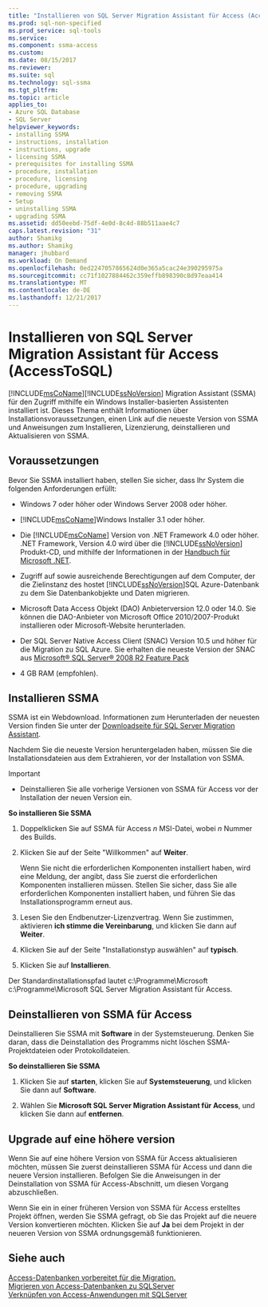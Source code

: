 ```yaml
---
title: "Installieren von SQL Server Migration Assistant für Access (AccessToSQL) | Microsoft Docs"
ms.prod: sql-non-specified
ms.prod_service: sql-tools
ms.service: 
ms.component: ssma-access
ms.custom: 
ms.date: 08/15/2017
ms.reviewer: 
ms.suite: sql
ms.technology: sql-ssma
ms.tgt_pltfrm: 
ms.topic: article
applies_to:
- Azure SQL Database
- SQL Server
helpviewer_keywords:
- installing SSMA
- instructions, installation
- instructions, upgrade
- licensing SSMA
- prerequisites for installing SSMA
- procedure, installation
- procedure, licensing
- procedure, upgrading
- removing SSMA
- Setup
- uninstalling SSMA
- upgrading SSMA
ms.assetid: dd50eebd-75df-4e0d-8c4d-88b511aae4c7
caps.latest.revision: "31"
author: Shamikg
ms.author: Shamikg
manager: jhubbard
ms.workload: On Demand
ms.openlocfilehash: 0ed2247057865624d0e365a5cac24e390295975a
ms.sourcegitcommit: cc71f1027884462c359effb898390c8d97eaa414
ms.translationtype: MT
ms.contentlocale: de-DE
ms.lasthandoff: 12/21/2017
---
```

# <a name="installing-sql-server-migration-assistant-for-access-accesstosql"></a>Installieren von SQL Server Migration Assistant für Access (AccessToSQL)
[!INCLUDE[msCoName](../../includes/msconame_md.md)][!INCLUDE[ssNoVersion](../../includes/ssnoversion_md.md)] Migration Assistant (SSMA) für den Zugriff mithilfe ein Windows Installer-basierten Assistenten installiert ist. Dieses Thema enthält Informationen über Installationsvoraussetzungen, einen Link auf die neueste Version von SSMA und Anweisungen zum Installieren, Lizenzierung, deinstallieren und Aktualisieren von SSMA.  
  
## <a name="prerequisites"></a>Voraussetzungen  
Bevor Sie SSMA installiert haben, stellen Sie sicher, dass Ihr System die folgenden Anforderungen erfüllt:  
  
-   Windows 7 oder höher oder Windows Server 2008 oder höher.  
  
-   [!INCLUDE[msCoName](../../includes/msconame_md.md)]Windows Installer 3.1 oder höher.  
  
-   Die [!INCLUDE[msCoName](../../includes/msconame_md.md)] Version von .NET Framework 4.0 oder höher. .NET Framework, Version 4.0 wird über die [!INCLUDE[ssNoVersion](../../includes/ssnoversion_md.md)] Produkt-CD, und mithilfe der Informationen in der [Handbuch für Microsoft .NET](https://docs.microsoft.com/en-us/dotnet/framework/).
  
-   Zugriff auf sowie ausreichende Berechtigungen auf dem Computer, der die Zielinstanz des hostet [!INCLUDE[ssNoVersion](../../includes/ssnoversion_md.md)]SQL Azure-Datenbank zu dem Sie Datenbankobjekte und Daten migrieren.  
  
-   Microsoft Data Access Objekt (DAO) Anbieterversion 12.0 oder 14.0. Sie können die DAO-Anbieter von Microsoft Office 2010/2007-Produkt installieren oder Microsoft-Website herunterladen.  
  
-   Der SQL Server Native Access Client (SNAC) Version 10.5 und höher für die Migration zu SQL Azure. Sie erhalten die neueste Version der SNAC aus [Microsoft® SQL Server® 2008 R2 Feature Pack](http://go.microsoft.com/fwlink/?LinkId=196940)  
  
-   4 GB RAM (empfohlen).  
  
## <a name="installing-ssma"></a>Installieren SSMA  
SSMA ist ein Webdownload. Informationen zum Herunterladen der neuesten Version finden Sie unter der [Downloadseite für SQL Server Migration Assistant](http://aka.ms/ssmaforaccess).  
  
Nachdem Sie die neueste Version heruntergeladen haben, müssen Sie die Installationsdateien aus dem Extrahieren, vor der Installation von SSMA.

> [!IMPORTANT]  
> -   Deinstallieren Sie alle vorherige Versionen von SSMA für Access vor der Installation der neuen Version ein.  
  
**So installieren Sie SSMA**  
  
1.  Doppelklicken Sie auf SSMA für Access  *n* MSI-Datei, wobei  *n*  Nummer des Builds.  
  
2.  Klicken Sie auf der Seite "Willkommen" auf **Weiter**.  
  
    Wenn Sie nicht die erforderlichen Komponenten installiert haben, wird eine Meldung, der angibt, dass Sie zuerst die erforderlichen Komponenten installieren müssen. Stellen Sie sicher, dass Sie alle erforderlichen Komponenten installiert haben, und führen Sie das Installationsprogramm erneut aus.  
  
3.  Lesen Sie den Endbenutzer-Lizenzvertrag. Wenn Sie zustimmen, aktivieren **ich stimme die Vereinbarung**, und klicken Sie dann auf **Weiter**.  
  
4.  Klicken Sie auf der Seite "Installationstyp auswählen" auf **typisch**.  
  
5.  Klicken Sie auf **Installieren**.  
  
Der Standardinstallationspfad lautet c:\Programme\Microsoft c:\Programme\Microsoft SQL Server Migration Assistant für Access.  
  
## <a name="uninstalling-ssma-for-access"></a>Deinstallieren von SSMA für Access  
Deinstallieren Sie SSMA mit **Software** in der Systemsteuerung. Denken Sie daran, dass die Deinstallation des Programms nicht löschen SSMA-Projektdateien oder Protokolldateien.  
  
**So deinstallieren Sie SSMA**  
  
1.  Klicken Sie auf **starten**, klicken Sie auf **Systemsteuerung**, und klicken Sie dann auf **Software**.  
  
2.  Wählen Sie **Microsoft SQL Server Migration Assistant für Access**, und klicken Sie dann auf **entfernen**.  
  
## <a name="upgrading-to-a-later-version"></a>Upgrade auf eine höhere version  
Wenn Sie auf eine höhere Version von SSMA für Access aktualisieren möchten, müssen Sie zuerst deinstallieren SSMA für Access und dann die neuere Version installieren. Befolgen Sie die Anweisungen in der Deinstallation von SSMA für Access-Abschnitt, um diesen Vorgang abzuschließen.  
  
Wenn Sie ein in einer früheren Version von SSMA für Access erstelltes Projekt öffnen, werden Sie SSMA gefragt, ob Sie das Projekt auf die neuere Version konvertieren möchten. Klicken Sie auf **Ja** bei dem Projekt in der neueren Version von SSMA ordnungsgemäß funktionieren.  
  
## <a name="see-also"></a>Siehe auch  
[Access-Datenbanken vorbereitet für die Migration.](http://msdn.microsoft.com/9b80a9e0-08e7-4b4d-b5ec-cc998d3f5114)  
[Migrieren von Access-Datenbanken zu SQLServer](http://msdn.microsoft.com/76a3abcf-2998-4712-9490-fe8d872c89ca)  
[Verknüpfen von Access-Anwendungen mit SQLServer](http://msdn.microsoft.com/82374ad2-7737-4164-a489-13261ba393d4)  
  
